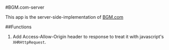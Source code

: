 #BGM.com-server

This app is the server-side-implementation of [BGM.com](https://bgm-com.herokuapp.com/#/BGM.com/)

##Functions

1. Add Access-Allow-Origin header to response to treat it with javascript's `XHRHttpRequest`.
